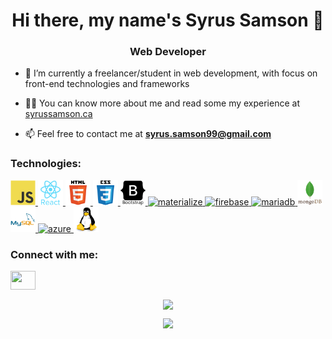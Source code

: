 <h1 align="center">Hi there, my name's Syrus Samson 👋</h1>
<h3 align="center">Web Developer</h3>

- 🔭 I’m currently a freelancer/student in web development, with focus on front-end technologies and frameworks

- 👨‍💻 You can know more about me and read some my experience at [syrussamson.ca](https://www.syrussamson.ca/)

- 📫 Feel free to contact me at **syrus.samson99@gmail.com**

<h3 align="">Technologies:</h3>
<p align="">
<a href="https://developer.mozilla.org/en-US/docs/Web/JavaScript" target="_blank"> <img
                src="https://raw.githubusercontent.com/devicons/devicon/master/icons/javascript/javascript-original.svg"
                alt="javascript" width="40" height="40" />
</a>
<a href="https://reactjs.org/" target="_blank">
        <img src="https://raw.githubusercontent.com/devicons/devicon/master/icons/react/react-original-wordmark.svg"
                alt="react" width="40" height="40" />
</a>
<a href="https://www.w3.org/html/" target="_blank">
        <img src="https://raw.githubusercontent.com/devicons/devicon/master/icons/html5/html5-original-wordmark.svg"
                alt="html5" width="40" height="40" /> </a><a href="https://www.w3schools.com/css/" target="_blank"> <img
                src="https://raw.githubusercontent.com/devicons/devicon/master/icons/css3/css3-original-wordmark.svg"
                alt="css3" width="40" height="40" /> </a><a href="https://getbootstrap.com" target="_blank">
        <img src="https://raw.githubusercontent.com/devicons/devicon/master/icons/bootstrap/bootstrap-plain-wordmark.svg"
                alt="bootstrap" width="40" height="40" /> </a> <a href="https://materializecss.com/" target="_blank">
        <img src="https://raw.githubusercontent.com/prplx/svg-logos/5585531d45d294869c4eaab4d7cf2e9c167710a9/svg/materialize.svg"
                alt="materialize" width="40" height="40" /> </a>
<a href="https://firebase.google.com/" target="_blank"> <img
                src="https://www.vectorlogo.zone/logos/firebase/firebase-icon.svg" alt="firebase" width="40"
                height="40" />
</a>
<a href="https://mariadb.org/" target="_blank"> <img src="https://www.vectorlogo.zone/logos/mariadb/mariadb-icon.svg"
                alt="mariadb" width="40" height="40" />
</a> <a href="https://www.mongodb.com/" target="_blank"> <img
                src="https://raw.githubusercontent.com/devicons/devicon/master/icons/mongodb/mongodb-original-wordmark.svg"
                alt="mongodb" width="40" height="40" /> </a> <a href="https://www.mysql.com/" target="_blank"> <img
                src="https://raw.githubusercontent.com/devicons/devicon/master/icons/mysql/mysql-original-wordmark.svg"
                alt="mysql" width="40" height="40" /> </a>
<a href="https://azure.microsoft.com/en-in/" target="_blank"> <img src="https://www.vectorlogo.zone/logos/microsoft_azure/microsoft_azure-icon.svg" alt="azure" width="40"
                height="40" />
</a>
<a href="https://www.linux.org/" target="_blank">
        <img src="https://raw.githubusercontent.com/devicons/devicon/master/icons/linux/linux-original.svg" alt="linux"
                width="40" height="40" /> </a>


</p>

<h3 align="">Connect with me:</h3>
<p align="">
        <a href="https://www.linkedin.com/in/syrus-samson-0385a9225/" target="blank"><img align="center"
                        src="https://cdn.jsdelivr.net/npm/simple-icons@3.0.1/icons/linkedin.svg"
                        height="30" width="40" /></a>
</p>

<p align="center"><img height="120" align="center"
                src="https://github-readme-stats.vercel.app/api/top-langs?username=coolokawesome&show_icons=true&locale=en&layout=compact&theme=react"
 />
</p>

<p align="center"> <img src="https://komarev.com/ghpvc/?username=coolokawesome"/> </p>
